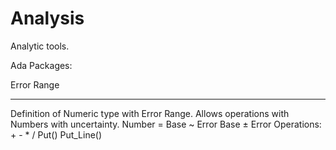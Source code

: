 # Analysis
Analytic tools.

Ada Packages:


Error Range
___________
  Definition of Numeric type with Error Range.
  Allows operations with Numbers with uncertainty.
    Number =  Base ~ Error 
              Base ± Error
  Operations:   +   -   *   /   Put()   Put_Line()

